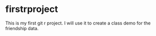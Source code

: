 # firstrproject
This is my first git r project.  I will use it to create a class demo for the friendship data.  
